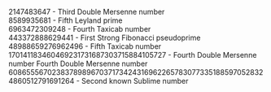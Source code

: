 2147483647 - Third Double Mersenne number  
8589935681 - Fifth Leyland prime  
6963472309248 - Fourth Taxicab number  
443372888629441 - First Strong Fibonacci pseudoprime
48988659276962496 - Fifth Taxicab number  
170141183460469231731687303715884105727 - Fourth Double Mersenne number Fourth Double Mersenne number  
6086555670238378989670371734243169622657830773351885970528324860512791691264 - Second known Sublime number  
